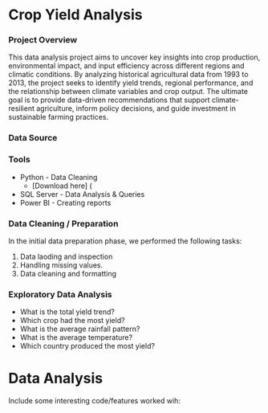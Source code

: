 # Crop Yield Analysis


### Project Overview
This data analysis project aims to uncover key insights into crop production, environmental impact, and input efficiency across different regions and climatic conditions.
By analyzing historical agricultural data from 1993 to 2013, the project seeks to identify yield trends, regional performance,
and the relationship between climate variables and crop output. 
The ultimate goal is to provide data-driven recommendations that support climate-resilient agriculture, inform policy decisions, and guide investment in sustainable farming practices.



### Data Source


### Tools
 - Python - Data Cleaning
    - [Download here] (
 - SQL Server - Data Analysis & Queries
 - Power BI - Creating reports


### Data Cleaning / Preparation

In the initial data preparation phase, we performed the following tasks:
1. Data laoding and inspection
2. Handling missing values.
3. Data cleaning and formatting


### Exploratory Data Analysis

- What is the total yield trend?
- Which crop had the most yield?
- What is the average rainfall pattern?
- What is the average temperature?
- Which country produced the most yield?


# Data Analysis
Include some interesting code/features worked wih:
```SQL

























